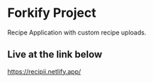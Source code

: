 # Forkify Project

Recipe Application with custom recipe uploads.

## Live at the link below

https://recipii.netlify.app/

